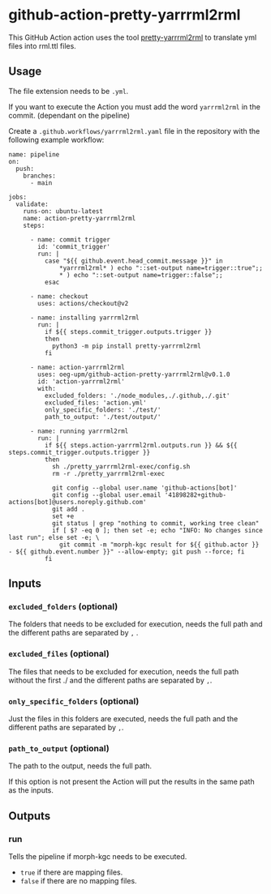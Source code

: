 # github-action-pretty-yarrrml2rml
This GitHub Action action uses the tool [pretty-yarrrml2rml](https://github.com/oeg-upm/pretty-yarrrml2rml) to translate yml files into rml.ttl files.

## Usage
The file extension needs to be `.yml`.

If you want to execute the Action you must add the word `yarrrml2rml` in the commit. (dependant on the pipeline)

Create a `.github.workflows/yarrrml2rml.yaml` file in the repository with the following example workflow:

```
name: pipeline
on:
  push:
    branches:
      - main

jobs:
  validate:
    runs-on: ubuntu-latest
    name: action-pretty-yarrrml2rml
    steps:
    
      - name: commit trigger
        id: 'commit_trigger'
        run: |
          case "${{ github.event.head_commit.message }}" in
              *yarrrml2rml* ) echo "::set-output name=trigger::true";;
              * ) echo "::set-output name=trigger::false";;
          esac

      - name: checkout
        uses: actions/checkout@v2

      - name: installing yarrrml2rml
        run: |
          if ${{ steps.commit_trigger.outputs.trigger }}
          then
            python3 -m pip install pretty-yarrrml2rml
          fi

      - name: action-yarrrml2rml
        uses: oeg-upm/github-action-pretty-yarrrml2rml@v0.1.0
        id: 'action-yarrrml2rml'
        with:
          excluded_folders: './node_modules,./.github,./.git'
          excluded_files: 'action.yml'
          only_specific_folders: './test/'
          path_to_output: './test/output/'

      - name: running yarrrml2rml
        run: |
          if ${{ steps.action-yarrrml2rml.outputs.run }} && ${{ steps.commit_trigger.outputs.trigger }}
          then
            sh ./pretty_yarrrml2rml-exec/config.sh
            rm -r ./pretty_yarrrml2rml-exec

            git config --global user.name 'github-actions[bot]'
            git config --global user.email '41898282+github-actions[bot]@users.noreply.github.com'
            git add .
            set +e
            git status | grep "nothing to commit, working tree clean"
            if [ $? -eq 0 ]; then set -e; echo "INFO: No changes since last run"; else set -e; \
              git commit -m "morph-kgc result for ${{ github.actor }} - ${{ github.event.number }}" --allow-empty; git push --force; fi
          fi

```
## Inputs
### `excluded_folders` (optional)
The folders that needs to be excluded for execution, needs the full path and the different paths are separated by `,` .
### `excluded_files`  (optional)
The files that needs to be excluded for execution, needs the full path without the first ./ and the different paths are separated by `,`.
### `only_specific_folders` (optional)
Just the files in this folders are executed, needs the full path and the different paths are separated by `,`.
### `path_to_output` (optional)
The path to the output, needs the full path.

If this option is not present the Action will put the results in the same path as the inputs.
## Outputs
### run
Tells the pipeline if morph-kgc needs to be executed.
- `true` if there are mapping files.
- `false` if there are no mapping files.
